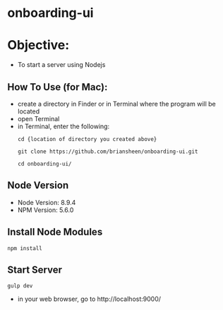 # onboarding-ui

# Objective:  

  - To start a server using Nodejs


## How To Use (for Mac):
  - create a directory in Finder or in Terminal where the program will be located
  - open Terminal
  - in Terminal, enter the following:
    ```
    cd {location of directory you created above}

    git clone https://github.com/briansheen/onboarding-ui.git

    cd onboarding-ui/
    ```
## Node Version
  - Node Version: 8.9.4
  - NPM Version: 5.6.0

## Install Node Modules
    npm install

## Start Server
    gulp dev
  - in your web browser, go to http://localhost:9000/    
